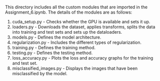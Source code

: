 This directory includes all the custom modules that are imported in the Assignment_6.ipynb. The details of the modules are as follows:
1. cuda_setup.py - Checks whether the GPU is available and sets it up.
2. loaders.py - Downloads the dataset, applies transforms, splits the data into training and test sets and sets up the dataloaders.
3. models.py - Defines the model architecture.
4. regularization.py - Includes the different types of regularization.
5. training.py - Defines the training method.
6. testing.py - Defines the testing method.
7. loss_accuracy.py - Plots the loss and accuracy graphs for the training and test set.
8. misclassified_images.py - Displays the images that have been misclassified by the model.
